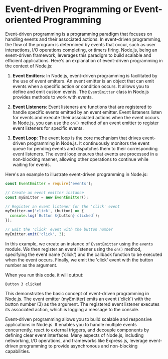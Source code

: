 # Event-driven Programming or Event-oriented Programming

Event-driven programming is a programming paradigm that focuses on handling events and their associated actions. In event-driven programming, the flow of the program is determined by events that occur, such as user interactions, I/O operations completing, or timers firing. Node.js, being an event-driven framework, leverages this paradigm to build scalable and efficient applications. Here's an explanation of event-driven programming in the context of Node.js:

1. **Event Emitters**: In Node.js, event-driven programming is facilitated by the use of event emitters. An event emitter is an object that can emit events when a specific action or condition occurs. It allows you to define and emit custom events. The `EventEmitter` class in Node.js provides methods to work with events.

2. **Event Listeners**: Event listeners are functions that are registered to handle specific events emitted by an event emitter. Event listeners listen for events and execute their associated actions when the event occurs. In Node.js, you can use the `on()` method of an event emitter to register event listeners for specific events.

3. **Event Loop**: The event loop is the core mechanism that drives event-driven programming in Node.js. It continuously monitors the event queue for pending events and dispatches them to their corresponding event listeners. The event loop ensures that events are processed in a non-blocking manner, allowing other operations to continue while waiting for events.

Here's an example to illustrate event-driven programming in Node.js:

```javascript
const EventEmitter = require('events');

// Create an event emitter instance
const myEmitter = new EventEmitter();

// Register an event listener for the 'click' event
myEmitter.on('click', (button) => {
  console.log(`Button ${button} clicked`);
});

// Emit the 'click' event with the button number
myEmitter.emit('click', 3);
```

In this example, we create an instance of `EventEmitter` using the `events` module. We then register an event listener using the `on()` method, specifying the event name ('click') and the callback function to be executed when the event occurs. Finally, we emit the 'click' event with the button number as the argument.

When you run this code, it will output:

```
Button 3 clicked
```

This demonstrates the basic concept of event-driven programming in Node.js. The event emitter (myEmitter) emits an event ('click') with the button number (3) as the argument. The registered event listener executes its associated action, which is logging a message to the console.

Event-driven programming allows you to build scalable and responsive applications in Node.js. It enables you to handle multiple events concurrently, react to external triggers, and decouple components by defining clear event interfaces. Many aspects of Node.js, including networking, I/O operations, and frameworks like Express.js, leverage event-driven programming to provide asynchronous and non-blocking capabilities.
